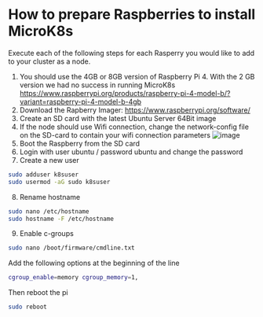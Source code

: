 # How to prepare Raspberries to install MicroK8s

Execute each of the following steps for each Rasperry you would like to add to your cluster as a node.

1. You should use the 4GB or 8GB version of Raspberry Pi 4. With the 2 GB version we had no success in running MicroK8s
https://www.raspberrypi.org/products/raspberry-pi-4-model-b/?variant=raspberry-pi-4-model-b-4gb
2. Download the Rapberry Imager:
https://www.raspberrypi.org/software/
3. Create an SD card with the latest Ubuntu Server 64Bit image
4. If the node should use Wifi connection, change the network-config file on the SD-card to contain your wifi connection parameters
![image](https://user-images.githubusercontent.com/11467601/114423556-94a39100-9bb7-11eb-8b96-a6d68b0630af.png)
5. Boot the Raspberry from the SD card
6. Login with user ubuntu / password ubuntu and change the password
7. Create a new user
```bash
sudo adduser k8suser
sudo usermod -aG sudo k8suser
```
8. Rename hostname
```bash
sudo nano /etc/hostname
sudo hostname -F /etc/hostname
```
9. Enable c-groups
```bash
sudo nano /boot/firmware/cmdline.txt
```
Add the following options at the beginning of the line
```bash
cgroup_enable=memory cgroup_memory=1,
```
Then reboot the pi
```bash
sudo reboot
```
